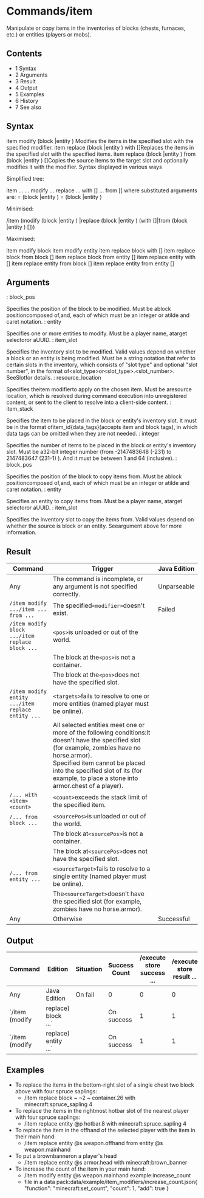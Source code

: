 # Commands/item
Manipulate or copy items in the inventories of blocks (chests, furnaces, etc.) or entities (players or mobs).

## Contents
- 1 Syntax
- 2 Arguments
- 3 Result
- 4 Output
- 5 Examples
- 6 History
- 7 See also

## Syntax
item modify (block <pos>|entity <targets>) <slot> <modifier>Modifies the items in the specified slot with the specified modifier.
item replace (block <pos>|entity <targets>) <slot> with <item> [<count>]Replaces the items in the specified slot with the specified items.
item replace (block <pos>|entity <targets>) <slot> from (block <sourcePos>|entity <sourceTarget>) <sourceSlot> [<modifier>]Copies the source items to the target slot and optionally modifies it with the modifier.
Syntax displayed in various ways



Simplified tree:



item ...
... modify <TARGET> <slot> <modifier>
... replace <TARGET> <slot>
... with <item> [<count>]
... from <SOURCE> <sourceSlot> [<modifier>]
where substituted arguments are:
<TARGET> = (block <pos>|entity <targets>)
<SOURCE> = (block <sourcePos>|entity <sourceTarget>)



Minimised:



/item (modify (block <pos>|entity <targets>) <slot> <modifier>|replace (block <pos>|entity <targets>) <slot> (with <item> [<count>]|from (block <sourcePos>|entity <sourceTarget>) <sourceSlot> [<modifier>]))



Maximised:



item modify block <pos> <slot> <modifier>
item modify entity <targets> <slot> <modifier>
item replace block <pos> <slot> with <item> [<count>]
item replace block <pos> <slot> from block <sourcePos> <sourceSlot> [<modifier>]
item replace block <pos> <slot> from entity <sourceTarget> <sourceSlot> [<modifier>]
item replace entity <targets> <slot> with <item> [<count>]
item replace entity <targets> <slot> from block <sourcePos> <sourceSlot> [<modifier>]
item replace entity <targets> <slot> from entity <sourceTarget> <sourceSlot> [<modifier>]

## Arguments
<pos>: block_pos

Specifies the position of the block to be modified.
Must be ablock positioncomposed of<X>,<Y>and<Z>, each of which must be an integer or atilde and caret notation.
<targets>: entity

Specifies one or more entities to modify.
Must be a player name, atarget selectoror aUUID.
<slot>: item_slot

Specifies the inventory slot to be modified. Valid values depend on whether a block or an entity is being modified.
Must be a string notation that refer to certain slots in the inventory, which consists of "slot type" and optional "slot number", in the format of<slot_type>or<slot_type>.<slot_number>. SeeSlotfor details.
<modifier>: resource_location

Specifies theitem modifierto apply on the chosen item.
Must be aresource location, which is resolved during command execution into unregistered content, or sent to the client to resolve into a client-side content.
<item>: item_stack

Specifies the item to be placed in the block or entity's inventory slot.
It must be in the format ofitem_id{data_tags}(accepts item and block tags), in which data tags can be omitted when they are not needed.
<count>: integer

Specifies the number of items to be placed in the block or entity's inventory slot.
Must be a32-bit integer number (from -2147483648 (-231) to 2147483647 (231-1) ). And it must be between 1 and 64 (inclusive).
<sourcePos>: block_pos

Specifies the position of the block to copy items from.
Must be ablock positioncomposed of<X>,<Y>and<Z>, each of which must be an integer or atilde and caret notation.
<sourceTarget>: entity

Specifies an entity to copy items from.
Must be a player name, atarget selectoror aUUID.
<sourceSlot>: item_slot

Specifies the inventory slot to copy the items from. Valid values depend on whether the source is block or an entity. See<slot>argument above for more information.
## Result















| Command                                           | Trigger                                                                                                                                                                                                                                                                                 | Java Edition |
|---------------------------------------------------|-----------------------------------------------------------------------------------------------------------------------------------------------------------------------------------------------------------------------------------------------------------------------------------------|--------------|
| Any                                               | The command is incomplete, or any argument is not specified correctly.                                                                                                                                                                                                                  | Unparseable  |
| `/item modify .../item ... from ...`              | The specified`<modifier>`doesn't exist.                                                                                                                                                                                                                                                 | Failed       |
| `/item modify block .../item replace block ...`   | `<pos>`is unloaded or out of the world.                                                                                                                                                                                                                                                 |              |
|                                                   | The block at the`<pos>`is not a container.                                                                                                                                                                                                                                              |              |
|                                                   | The block at the`<pos>`does not have the specified slot.                                                                                                                                                                                                                                |              |
| `/item modify entity .../item replace entity ...` | `<targets>`fails to resolve to one or more entities (named player must be online).                                                                                                                                                                                                      |              |
|                                                   | All selected entities meet one or more of the following conditions:It doesn't have the specified slot (for example, zombies have no horse.armor).<br/>Specified item cannot be placed into the specified slot of its (for example, to place a stone into armor.chest of a player).<br/> |              |
| `/... with <item> <count>`                        | `<count>`exceeds the stack limit of the specified item.                                                                                                                                                                                                                                 |              |
| `/... from block ...`                             | `<sourcePos>`is unloaded or out of the world.                                                                                                                                                                                                                                           |              |
|                                                   | The block at`<sourcePos>`is not a container.                                                                                                                                                                                                                                            |              |
|                                                   | The block at`<sourcePos>`does not have the specified slot.                                                                                                                                                                                                                              |              |
| `/... from entity ...`                            | `<sourceTarget>`fails to resolve to a single entity (named player must be online).                                                                                                                                                                                                      |              |
|                                                   | The`<sourceTarget>`doesn't have the specified slot (for example, zombies have no horse.armor).                                                                                                                                                                                          |              |
| Any                                               | Otherwise                                                                                                                                                                                                                                                                               | Successful   |

## Output




| Command                             | Edition      | Situation  | Success Count | /execute store success ... | /execute store result ...                                    |
|-------------------------------------|--------------|------------|---------------|----------------------------|--------------------------------------------------------------|
| Any                                 | Java Edition | On fail    | 0             | 0                          | 0                                                            |
| `/item (modify|replace) block ...`  |              | On success | 1             | 1                          | 1                                                            |
| `/item (modify|replace) entity ...` |              | On success | 1             | 1                          | the number of entities whose items are successfully replaced |

## Examples
- To replace the items in the bottom-right slot of a single chest two block above with four spruce saplings:
	- /item replace block ~ ~2 ~ container.26 with minecraft:spruce_sapling 4
- To replace the items in the rightmost hotbar slot of the nearest player with four spruce saplings:
	- /item replace entity @p hotbar.8 with minecraft:spruce_sapling 4
- To replace the item in the offhand of the selected player with the item in their main hand:
	- /item replace entity @s weapon.offhand from entity @s weapon.mainhand
- To put a brownbanneron a player's head
	- /item replace entity @s armor.head with minecraft:brown_banner
- To increase the count of the item in your main hand:
	- /item modify entity @s weapon.mainhand example:increase_count
	- file in a data pack:data/example/item_modifiers/increase_count.json{
  "function": "minecraft:set_count",
  "count": 1,
  "add": true
}


